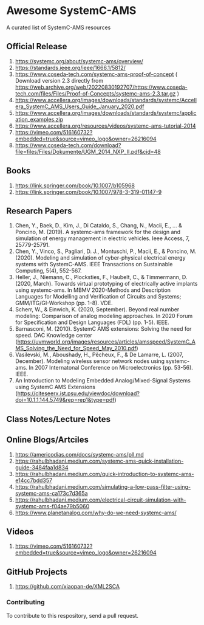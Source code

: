 # Awesome SystemC-AMS
A curated list of SystemC-AMS resources

## Official Release
1. https://systemc.org/about/systemc-ams/overview/
2. https://standards.ieee.org/ieee/1666.1/5812/
3. https://www.coseda-tech.com/systemc-ams-proof-of-concept ( Download version 2.3 directly from https://web.archive.org/web/20220830192707/https://www.coseda-tech.com/files/Files/Proof-of-Concepts/systemc-ams-2.3.tar.gz )
4. https://www.accellera.org/images/downloads/standards/systemc/Accellera_SystemC_AMS_Users_Guide_January_2020.pdf
5. https://www.accellera.org/images/downloads/standards/systemc/application_examples.zip
6. https://www.accellera.org/resources/videos/systemc-ams-tutorial-2014
7. https://vimeo.com/516160732?embedded=true&source=vimeo_logo&owner=26216094
8. https://www.coseda-tech.com/download?file=files/Files/Dokumente/UGM_2014_NXP_II.pdf&cid=48

## Books
1. https://link.springer.com/book/10.1007/b105968
2. https://link.springer.com/book/10.1007/978-3-319-01147-9

## Research Papers
1. Chen, Y., Baek, D., Kim, J., Di Cataldo, S., Chang, N., Macii, E., ... & Poncino, M. (2019). A systemc-ams framework for the design and simulation of energy management in electric vehicles. Ieee Access, 7, 25779-25791.
2. Chen, Y., Vinco, S., Pagliari, D. J., Montuschi, P., Macii, E., & Poncino, M. (2020). Modeling and simulation of cyber-physical electrical energy systems with SystemC-AMS. IEEE Transactions on Sustainable Computing, 5(4), 552-567.
3. Heller, J., Niemann, C., Plocksties, F., Haubelt, C., & Timmermann, D. (2020, March). Towards virtual prototyping of electrically active implants using systemc-ams. In MBMV 2020-Methods and Description Languages for Modelling and Verification of Circuits and Systems; GMM/ITG/GI-Workshop (pp. 1-8). VDE.
4. Scherr, W., & Einwich, K. (2020, September). Beyond real number modeling: Comparison of analog modeling approaches. In 2020 Forum for Specification and Design Languages (FDL) (pp. 1-5). IEEE.
5. Barnasconi, M. (2010). SystemC AMS extensions: Solving the need for speed. DAC Knowledge center (https://uvmworld.org/images/resources/articles/amsspeed/SystemC_AMS_Solving_the_Need_for_Speed_May_2010.pdf)
6. Vasilevski, M., Aboushady, H., Pêcheux, F., & De Lamarre, L. (2007, December). Modeling wireless sensor network nodes using systemc-ams. In 2007 Internatonal Conference on Microelectronics (pp. 53-56). IEEE.
7. An Introduction to Modeling Embedded Analog/Mixed-Signal Systems using SystemC AMS Extensions (https://citeseerx.ist.psu.edu/viewdoc/download?doi=10.1.1.144.5749&rep=rep1&type=pdf) 


## Class Notes/Lecture Notes

## Online Blogs/Artciles
1. https://americodias.com/docs/systemc-ams/pll.md
2. https://rahulbhadani.medium.com/systemc-ams-quick-installation-guide-3484faa1d834
3. https://rahulbhadani.medium.com/quick-introduction-to-systemc-ams-e14cc7bdd357
4. https://rahulbhadani.medium.com/simulating-a-low-pass-filter-using-systemc-ams-ca173c7d365a
5. https://rahulbhadani.medium.com/electrical-circuit-simulation-with-systemc-ams-f04ae79b5060
6. https://www.planetanalog.com/why-do-we-need-systemc-ams/

## Videos
1. https://vimeo.com/516160732?embedded=true&source=vimeo_logo&owner=26216094

## GitHub Projects
1. https://github.com/xiaopan-de/XML2SCA

### Contributing
To contribute to this respository, send a pull request. 
